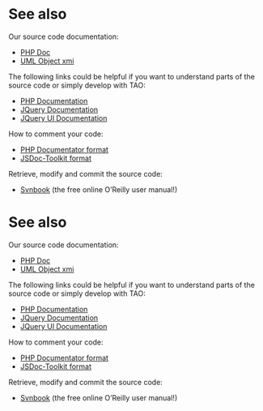 <!--
created_at: '2011-02-08 14:44:43'
updated_at: '2013-04-29 14:59:08'
authors:
    - 'Lionel Lecaque'
tags:
    - 'Developer Guide'
-->

See also
========

Our source code documentation:

-   [PHP Doc](http://forge.tao.lu/docs/phpdoc/index.html)
-   [UML Object xmi](http://forge.tao.lu/docs/tao-uml.xmi)

The following links could be helpful if you want to understand parts of the source code or simply develop with TAO:

-   [PHP Documentation](http://fr.php.net/docs.php)
-   [JQuery Documentation](http://docs.jquery.com/Main_Page)
-   [JQuery UI Documentation](http://jqueryui.com/demos/)

How to comment your code:

-   [PHP Documentator format](http://www.phpdoc.org/docs/latest/index.html)
-   [JSDoc-Toolkit format](http://code.google.com/p/jsdoc-toolkit/w/list)

Retrieve, modify and commit the source code:

-   [Svnbook](http://svnbook.red-bean.com/nightly/fr/index.html) (the free online O’Reilly user manual!)

See also
========

Our source code documentation:

-   [PHP Doc](http://forge.tao.lu/docs/phpdoc/index.html)
-   [UML Object xmi](http://forge.tao.lu/docs/tao-uml.xmi)

The following links could be helpful if you want to understand parts of the source code or simply develop with TAO:

-   [PHP Documentation](http://fr.php.net/docs.php)
-   [JQuery Documentation](http://docs.jquery.com/Main_Page)
-   [JQuery UI Documentation](http://jqueryui.com/demos/)

How to comment your code:

-   [PHP Documentator format](http://www.phpdoc.org/docs/latest/index.html)
-   [JSDoc-Toolkit format](http://code.google.com/p/jsdoc-toolkit/w/list)

Retrieve, modify and commit the source code:

-   [Svnbook](http://svnbook.red-bean.com/nightly/fr/index.html) (the free online O’Reilly user manual!)


